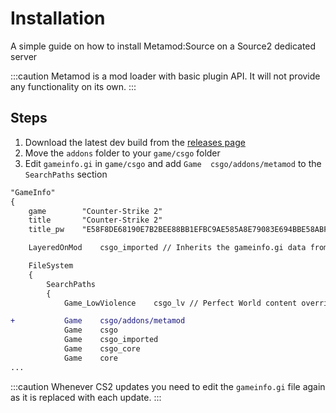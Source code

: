 # Installation

A simple guide on how to install Metamod:Source on a Source2 dedicated server

:::caution
Metamod is a mod loader with basic plugin API. It will not provide any functionality on its own.
:::

## Steps

1. Download the latest dev build from the [releases page](https://www.sourcemm.net/downloads.php/?branch=master)
2. Move the `addons` folder to your `game/csgo` folder
3. Edit `gameinfo.gi` in `game/csgo` and add `Game	csgo/addons/metamod` to the `SearchPaths` section

```diff
"GameInfo"
{
	game 		"Counter-Strike 2"
	title 		"Counter-Strike 2"
	title_pw	"E58F8DE68190E7B2BEE88BB1EFBC9AE585A8E79083E694BBE58ABF"

	LayeredOnMod	csgo_imported // Inherits the gameinfo.gi data from csgo_imported (which itself inherits from csgo_core)

	FileSystem
	{
		SearchPaths
		{
			Game_LowViolence	csgo_lv // Perfect World content override

+			Game	csgo/addons/metamod
			Game	csgo
			Game	csgo_imported
			Game	csgo_core
			Game	core
...
```

:::caution
Whenever CS2 updates you need to edit the `gameinfo.gi` file again as it is replaced with each update.
:::
